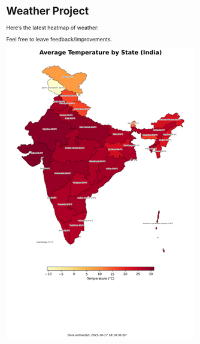 # Weather Project

Here’s the latest heatmap of weather:

Feel free to leave feedback/improvements.

![India Heatmap](docs/assets/india_heatmap.png?v=F23946)
